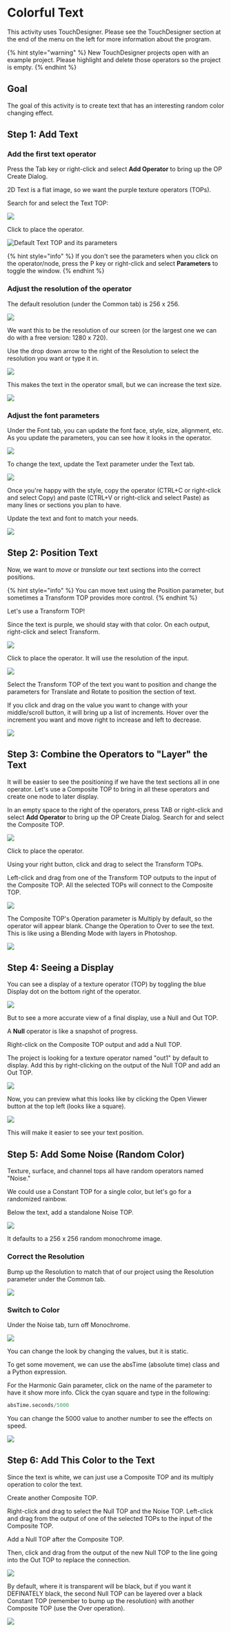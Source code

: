 # Colorful Text

This activity uses TouchDesigner. Please see the TouchDesigner section at the end of the menu on the left for more information about the program.

{% hint style="warning" %}
New TouchDesigner projects open with an example project. Please highlight and delete those operators so the project is empty.
{% endhint %}

## Goal

The goal of this activity is to create text that has an interesting random color changing effect.

## Step 1: Add Text

### Add the first text operator

Press the Tab key or right-click and select **Add Operator** to bring up the OP Create Dialog.

2D Text is a flat image, so we want the purple texture operators \(TOPs\).

Search for and select the Text TOP:

![](../../.gitbook/assets/image%20%28224%29.png)

Click to place the operator. 

![Default Text TOP and its parameters](../../.gitbook/assets/image%20%28206%29.png)

{% hint style="info" %}
If you don't see the parameters when you click on the operator/node, press the P key or right-click and select **Parameters** to toggle the window.
{% endhint %}

### Adjust the resolution of the operator

The default resolution \(under the Common tab\) is 256 x 256. 

![](../../.gitbook/assets/image%20%28221%29.png)

We want this to be the resolution of our screen \(or the largest one we can do with a free version: 1280 x 720\).

Use the drop down arrow to the right of the Resolution to select the resolution you want or type it in.

![](../../.gitbook/assets/image%20%28219%29.png)

This makes the text in the operator small, but we can increase the text size.

![](../../.gitbook/assets/image%20%28237%29.png)

### Adjust the font parameters

Under the Font tab, you can update the font face, style, size, alignment, etc. As you update the parameters, you can see how it looks in the operator.

![](../../.gitbook/assets/image%20%28227%29.png)

To change the text, update the Text parameter under the Text tab.

![](../../.gitbook/assets/image%20%28203%29.png)

Once you're happy with the style, copy the operator \(CTRL+C or right-click and select Copy\) and paste \(CTRL+V or right-click and select Paste\) as many lines or sections you plan to have.

Update the text and font to match your needs.

![](../../.gitbook/assets/image%20%28259%29.png)

## Step 2: Position Text

Now, we want to _move_ or _translate_ our text sections into the correct positions.

{% hint style="info" %}
You can move text using the Position parameter, but sometimes a Transform TOP provides more control. 
{% endhint %}

Let's use a Transform TOP!

Since the text is purple, we should stay with that color. On each output, right-click and select Transform.

![](../../.gitbook/assets/image%20%28252%29.png)

Click to place the operator. It will use the resolution of the input.

![](../../.gitbook/assets/image%20%28253%29.png)

Select the Transform TOP of the text you want to position and change the parameters for Translate and Rotate to position the section of text.

If you click and drag on the value you want to change with your middle/scroll button, it will bring up a list of increments. Hover over the increment you want and move right to increase and left to decrease.

![](../../.gitbook/assets/week9bs2.gif)

## Step 3: Combine the Operators to "Layer" the Text

It will be easier to see the positioning if we have the text sections all in one operator. Let's use a Composite TOP to bring in all these operators and create one node to later display.

In an empty space to the right of the operators, press TAB or right-click and select **Add Operator** to bring up the OP Create Dialog. Search for and select the Composite TOP.

![](../../.gitbook/assets/image%20%28218%29.png)

Click to place the operator.

Using your right button, click and drag to select the Transform TOPs. 

Left-click and drag from one of the Transform TOP outputs to the input of the Composite TOP. All the selected TOPs will connect to the Composite TOP.

![](../../.gitbook/assets/week9bs3.gif)

The Composite TOP's Operation parameter is Multiply by default, so the operator will appear blank. Change the Operation to Over to see the text. This is like using a Blending Mode with layers in Photoshop.

![](../../.gitbook/assets/image%20%28231%29.png)

## Step 4: Seeing a Display

You can see a display of a texture operator \(TOP\) by toggling the blue Display dot on the bottom right of the operator.

![](../../.gitbook/assets/image%20%28236%29.png)

But to see a more accurate view of a final display, use a Null and Out TOP.

A **Null** operator is like a snapshot of progress.

Right-click on the Composite TOP output and add a Null TOP.

The project is looking for a texture operator named "out1" by default to display. Add this by right-clicking on the output of the Null TOP and add an Out TOP.

![](../../.gitbook/assets/image%20%28244%29.png)

Now, you can preview what this looks like by clicking the Open Viewer button at the top left \(looks like a square\).

![](../../.gitbook/assets/image%20%28246%29.png)

This will make it easier to see your text position.

## Step 5: Add Some Noise \(Random Color\)

Texture, surface, and channel tops all have random operators named "Noise."

We could use a Constant TOP for a single color, but let's go for a randomized rainbow.

Below the text, add a standalone Noise TOP.

![](../../.gitbook/assets/image%20%28250%29.png)

It defaults to a 256 x 256 random monochrome image.

### Correct the Resolution

Bump up the Resolution to match that of our project using the Resolution parameter under the Common tab.

![](../../.gitbook/assets/image%20%28215%29.png)

### Switch to Color

Under the Noise tab, turn off Monochrome.

![](../../.gitbook/assets/image%20%28247%29.png)

You can change the look by changing the values, but it is static.

To get some movement, we can use the absTime \(absolute time\) class and a Python expression.

For the Harmonic Gain parameter, click on the name of the parameter to have it show more info. Click the cyan square and type in the following:

```python
absTime.seconds/5000
```

You can change the 5000 value to another number to see the effects on speed.

![](../../.gitbook/assets/week9bs5.gif)

## Step 6: Add This Color to the Text

Since the text is white, we can just use a Composite TOP and its multiply operation to color the text.

Create another Composite TOP.

Right-click and drag to select the Null TOP and the Noise TOP. Left-click and drag from the output of one of the selected TOPs to the input of the Composite TOP.

Add a Null TOP after the Composite TOP.

Then, click and drag from the output of the new Null TOP to the line going into the Out TOP to replace the connection.

![](../../.gitbook/assets/week9bs6%20%281%29.gif)

By default, where it is transparent will be black, but if you want it DEFINATELY black, the second Null TOP can be layered over a black Constant TOP \(remember to bump up the resolution\) with another Composite TOP \(use the Over operation\). 

![](../../.gitbook/assets/image%20%28217%29.png)

